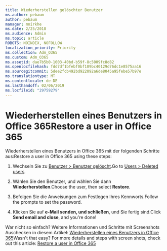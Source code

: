 ```yaml
---
title: Wiederherstellen gelöschter Benutzer
ms.author: pebaum
author: pebaum
manager: mnirkhe
ms.date: 2/25/2018
ms.audience: Admin
ms.topic: article
ROBOTS: NOINDEX, NOFOLLOW
localization_priority: Priority
ms.collection: Adm_O365
ms.custom: Adm_O365
ms.assetid: dae7b5b0-1003-40bd-b59f-8c5009fc8d82
ms.openlocfilehash: fdd7df1bfebf0bf109bc40129d76dc1e8575aa16
ms.sourcegitcommit: 5dee2fcb492bd922092a6de8045a95febe57b97e
ms.translationtype: MT
ms.contentlocale: de-DE
ms.lasthandoff: 02/06/2019
ms.locfileid: "29759279"
---
```

# <a name="restore-a-user-in-office-365"></a><span data-ttu-id="9a842-102">Wiederherstellen eines Benutzers in Office 365</span><span class="sxs-lookup"><span data-stu-id="9a842-102">Restore a user in Office 365</span></span>

<span data-ttu-id="9a842-103">Wiederherstellen eines Benutzers in Office 365 mit der folgenden Schritte aus:</span><span class="sxs-lookup"><span data-stu-id="9a842-103">Restore a user in Office 365 using these steps:</span></span>
  
1. <span data-ttu-id="9a842-104">Wechseln Sie zu [Benutzer \> Benutzer gelöscht](https://admin.microsoft.com/adminportal/home#/deletedusers).</span><span class="sxs-lookup"><span data-stu-id="9a842-104">Go to [Users \> Deleted users](https://admin.microsoft.com/adminportal/home#/deletedusers).</span></span>
    
2. <span data-ttu-id="9a842-105">Wählen Sie den Benutzer, und wählen Sie dann **Wiederherstellen**.</span><span class="sxs-lookup"><span data-stu-id="9a842-105">Choose the user, then select **Restore**.</span></span>
    
3. <span data-ttu-id="9a842-106">Befolgen Sie die Anweisungen zum Festlegen Ihres Kennworts.</span><span class="sxs-lookup"><span data-stu-id="9a842-106">Follow the prompts to set the password.</span></span>
    
4. <span data-ttu-id="9a842-107">Klicken Sie auf **e-Mail senden, und schließen**, und Sie fertig sind.</span><span class="sxs-lookup"><span data-stu-id="9a842-107">Click **Send email and close**, and you're done!</span></span>
    
<span data-ttu-id="9a842-p101">War nicht so einfach? Weitere Informationen und Schritte mit Screenshots Auschecken in diesem Artikel: [Wiederherstellen eines Benutzers in Office 365](https://support.office.com/article/Restore-a-user-in-Office-365-2c261e42-5dd1-48b0-845f-2a016d29cfc1.aspx)</span><span class="sxs-lookup"><span data-stu-id="9a842-p101">Wasn't that easy? For more details and steps with screen shots, check out this article: [Restore a user in Office 365](https://support.office.com/article/Restore-a-user-in-Office-365-2c261e42-5dd1-48b0-845f-2a016d29cfc1.aspx)</span></span>
  

